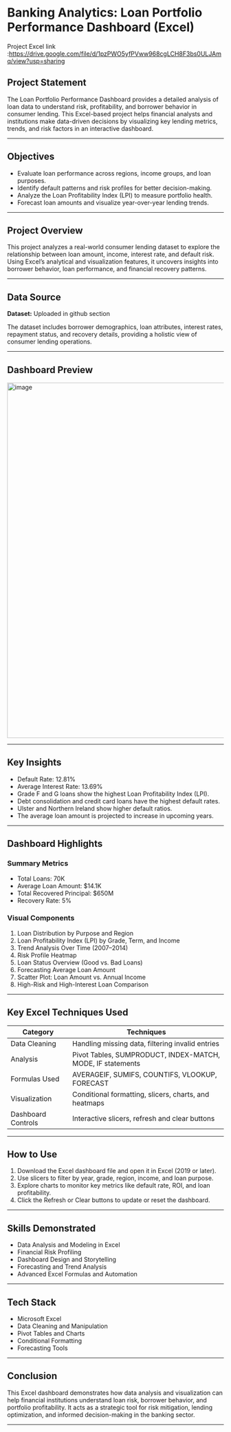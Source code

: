 

# Banking Analytics: Loan Portfolio Performance Dashboard (Excel)
Project Excel link :https://drive.google.com/file/d/1pzPWO5yfPVww968cgLCH8F3bs0ULJAmq/view?usp=sharing
## Project Statement

The Loan Portfolio Performance Dashboard provides a detailed analysis of loan data to understand risk, profitability, and borrower behavior in consumer lending.
This Excel-based project helps financial analysts and institutions make data-driven decisions by visualizing key lending metrics, trends, and risk factors in an interactive dashboard.

---

## Objectives

* Evaluate loan performance across regions, income groups, and loan purposes.
* Identify default patterns and risk profiles for better decision-making.
* Analyze the Loan Profitability Index (LPI) to measure portfolio health.
* Forecast loan amounts and visualize year-over-year lending trends.

---

## Project Overview

This project analyzes a real-world consumer lending dataset to explore the relationship between loan amount, income, interest rate, and default risk.
Using Excel’s analytical and visualization features, it uncovers insights into borrower behavior, loan performance, and financial recovery patterns.

---

## Data Source

**Dataset:** Uploaded in github section 

The dataset includes borrower demographics, loan attributes, interest rates, repayment status, and recovery details, providing a holistic view of consumer lending operations.

---
## Dashboard Preview

<img width="1422" height="826" alt="image" src="https://github.com/user-attachments/assets/6d0bf016-52db-43ba-ae1f-74200232e68b" />


---

## Key Insights

* Default Rate: 12.81%
* Average Interest Rate: 13.69%
* Grade F and G loans show the highest Loan Profitability Index (LPI).
* Debt consolidation and credit card loans have the highest default rates.
* Ulster and Northern Ireland show higher default ratios.
* The average loan amount is projected to increase in upcoming years.

---

## Dashboard Highlights

### Summary Metrics

* Total Loans: 70K
* Average Loan Amount: $14.1K
* Total Recovered Principal: $650M
* Recovery Rate: 5%

### Visual Components

1. Loan Distribution by Purpose and Region
2. Loan Profitability Index (LPI) by Grade, Term, and Income
3. Trend Analysis Over Time (2007–2014)
4. Risk Profile Heatmap
5. Loan Status Overview (Good vs. Bad Loans)
6. Forecasting Average Loan Amount
7. Scatter Plot: Loan Amount vs. Annual Income
8. High-Risk and High-Interest Loan Comparison

---

## Key Excel Techniques Used

| Category           | Techniques                                                 |
| ------------------ | ---------------------------------------------------------- |
| Data Cleaning      | Handling missing data, filtering invalid entries           |
| Analysis           | Pivot Tables, SUMPRODUCT, INDEX-MATCH, MODE, IF statements |
| Formulas Used      | AVERAGEIF, SUMIFS, COUNTIFS, VLOOKUP, FORECAST             |
| Visualization      | Conditional formatting, slicers, charts, and heatmaps      |
| Dashboard Controls | Interactive slicers, refresh and clear buttons             |

---



## How to Use

1. Download the Excel dashboard file and open it in Excel (2019 or later).
2. Use slicers to filter by year, grade, region, income, and loan purpose.
3. Explore charts to monitor key metrics like default rate, ROI, and loan profitability.
4. Click the Refresh or Clear buttons to update or reset the dashboard.

---
## Skills Demonstrated

* Data Analysis and Modeling in Excel
* Financial Risk Profiling
* Dashboard Design and Storytelling
* Forecasting and Trend Analysis
* Advanced Excel Formulas and Automation

---

## Tech Stack

* Microsoft Excel
* Data Cleaning and Manipulation
* Pivot Tables and Charts
* Conditional Formatting
* Forecasting Tools

---

## Conclusion

This Excel dashboard demonstrates how data analysis and visualization can help financial institutions understand loan risk, borrower behavior, and portfolio profitability.
It acts as a strategic tool for risk mitigation, lending optimization, and informed decision-making in the banking sector.

---
